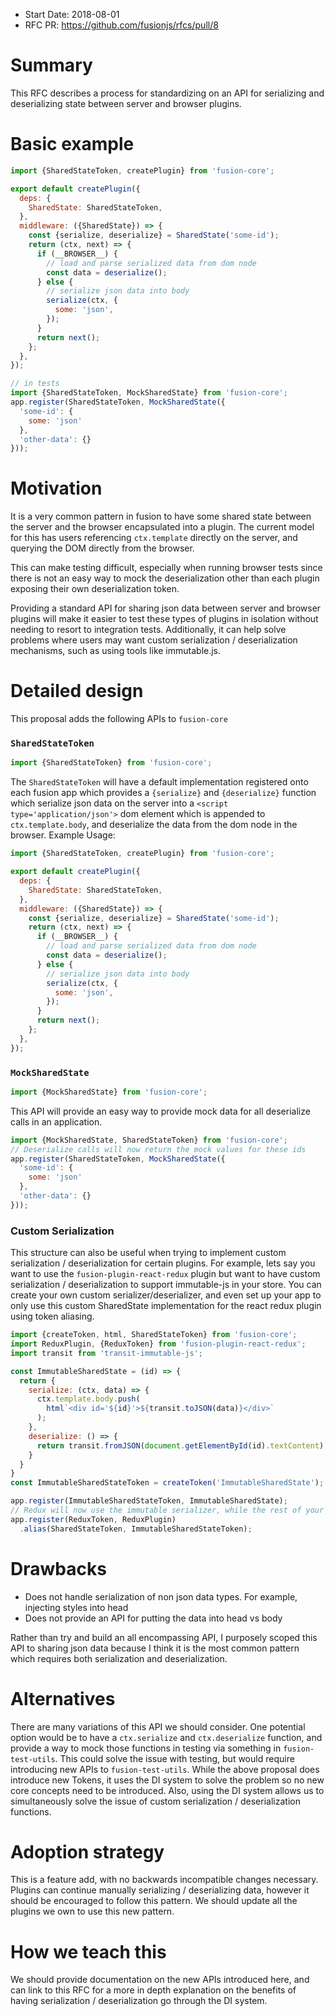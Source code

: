 * Start Date: 2018-08-01
* RFC PR: https://github.com/fusionjs/rfcs/pull/8

# Summary

This RFC describes a process for standardizing on an API for serializing and deserializing state between server and browser plugins.

# Basic example

```js
import {SharedStateToken, createPlugin} from 'fusion-core';

export default createPlugin({
  deps: {
    SharedState: SharedStateToken,
  },
  middleware: ({SharedState}) => {
    const {serialize, deserialize} = SharedState('some-id');
    return (ctx, next) => {
      if (__BROWSER__) {
        // load and parse serialized data from dom node
        const data = deserialize();
      } else {
        // serialize json data into body
        serialize(ctx, {
          some: 'json',
        });
      }
      return next();
    };
  },
});

// in tests
import {SharedStateToken, MockSharedState} from 'fusion-core';
app.register(SharedStateToken, MockSharedState({
  'some-id': {
    some: 'json'
  },
  'other-data': {}
}));
```

# Motivation

It is a very common pattern in fusion to have some shared state between the server and
the browser encapsulated into a plugin. The current model for this has users referencing
`ctx.template` directly on the server, and querying the DOM directly from the browser.

This can make testing difficult, especially when running browser tests since there is not
an easy way to mock the deserialization other than each plugin exposing their own deserialization
token. 

Providing a standard API for sharing json data between server and browser plugins
will make it easier to test these types of plugins in isolation without needing to resort 
to integration tests. Additionally, it can help solve problems where users may want custom 
serialization / deserialization mechanisms, such as using tools like immutable.js.

# Detailed design

This proposal adds the following APIs to `fusion-core` 

### `SharedStateToken`

```js
import {SharedStateToken} from 'fusion-core';
```

The `SharedStateToken` will have a default implementation registered onto each fusion app
which provides a `{serialize}` and `{deserialize}` function which serialize json data on the
server into a `<script type='application/json'>` dom element which is appended to `ctx.template.body`, and
deserialize the data from the dom node in the browser. Example Usage:

```js
import {SharedStateToken, createPlugin} from 'fusion-core';

export default createPlugin({
  deps: {
    SharedState: SharedStateToken,
  },
  middleware: ({SharedState}) => {
    const {serialize, deserialize} = SharedState('some-id');
    return (ctx, next) => {
      if (__BROWSER__) {
        // load and parse serialized data from dom node
        const data = deserialize();
      } else {
        // serialize json data into body
        serialize(ctx, {
          some: 'json',
        });
      }
      return next();
    };
  },
});
```

### `MockSharedState`

```js
import {MockSharedState} from 'fusion-core';
```

This API will provide an easy way to provide mock data for all deserialize
calls in an application. 

```js
import {MockSharedState, SharedStateToken} from 'fusion-core';
// Deserialize calls will now return the mock values for these ids
app.register(SharedStateToken, MockSharedState({
  'some-id': {
    some: 'json'
  },
  'other-data': {}
}));
```

### Custom Serialization

This structure can also be useful when trying to implement custom serialization / deserialization for certain plugins. 
For example, lets say you want to use the `fusion-plugin-react-redux` plugin but want to have custom serialization / deserialization
to support immutable-js in your store. You can create your own custom serializer/deserializer, and even set up your app to only
use this custom SharedState implementation for the react redux plugin using token aliasing.

```js
import {createToken, html, SharedStateToken} from 'fusion-core';
import ReduxPlugin, {ReduxToken} from 'fusion-plugin-react-redux';
import transit from 'transit-immutable-js';

const ImmutableSharedState = (id) => {
  return {
    serialize: (ctx, data) => {
      ctx.template.body.push(
        html`<div id='${id}'>${transit.toJSON(data)}</div>`
      );
    },
    deserialize: () => {
      return transit.fromJSON(document.getElementById(id).textContent);
    }
  }
}
const ImmutableSharedStateToken = createToken('ImmutableSharedState');

app.register(ImmutableSharedStateToken, ImmutableSharedState);
// Redux will now use the immutable serializer, while the rest of your plugins will use the standard serializer
app.register(ReduxToken, ReduxPlugin)
  .alias(SharedStateToken, ImmutableSharedStateToken);
```

# Drawbacks

* Does not handle serialization of non json data types. For example, injecting styles into head
* Does not provide an API for putting the data into head vs body

Rather than try and build an all encompassing API, I purposely scoped this API to sharing json data because
I think it is the most common pattern which requires both serialization and deserialization.  

# Alternatives

There are many variations of this API we should consider. One potential option would be to have a `ctx.serialize` and `ctx.deserialize` function,
and provide a way to mock those functions in testing via something in `fusion-test-utils`. This could solve the issue with testing, but would
require introducing new APIs to `fusion-test-utils`. While the above proposal does introduce new Tokens, it uses the DI system to solve the 
problem so no new core concepts need to be introduced. Also, using the DI system allows us to simultaneously solve the issue of custom serialization / deserialization functions.

# Adoption strategy

This is a feature add, with no backwards incompatible changes necessary. Plugins can continue manually serializing / deserializing data, however
it should be encouraged to follow this pattern. We should update all the plugins we own to use this new pattern. 

# How we teach this

We should provide documentation on the new APIs introduced here, and can link to this RFC for a more in depth explanation on the benefits of having
serialization / deserialization go through the DI system.
